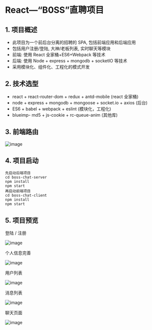 # React—“B0SS”直聘项目

## 1. 项目概述

- 此项目为一个前后台分离的招聘的 SPA, 包括前端应用和后端应用 
- 包括用户注册/登陆, 大神/老板列表, 实时聊天等模块 
- 前端: 使用 React 全家桶+ES6+Webpack 等技术 
- 后端: 使用 Node + express + mongodb + socketIO 等技术 
- 采用模块化、组件化、工程化的模式开发 

## 2. 技术选型

- react + react-router-dom + redux + antd-mobile (react 全家桶)
- node + express + mongodb + mongoose + socket.io + axios (后台)
- ES6 + babel + webpack + eslint (模块化，工程化)
- blueimp- md5 + js-cookie + rc-queue-anim (其他库)

## 3. 前端路由

![image](/BOSS-Chat/imgs/1.jpg)

## 4. 项目启动

```
先启动后端项目
cd boss-chat-server
npm install 
npm start
再启动前端项目
cd boss-chat-client
npm install
npm start
```

## 5. 项目预览

登陆 / 注册

![image](/BOSS-Chat/imgs/2.jpg)


个人信息完善

![image](/BOSS-Chat/imgs/3.jpg)

用户列表

![image](/BOSS-Chat/imgs/4.jpg)

消息列表

![image](/BOSS-Chat/imgs/5.jpg)

聊天页面

![image](/BOSS-Chat/imgs/6.jpg)





















































